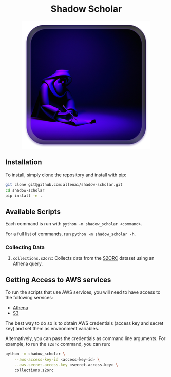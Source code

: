 <h1 align="center">Shadow Scholar</h1>
<p align="center">
    <img src="res/shadow-scholar.png" width="400" height="400" align="center" />
</p>

## Installation

To install, simply clone the repository and install with pip:

```bash
git clone git@github.com:allenai/shadow-scholar.git
cd shadow-scholar
pip install -e .
```

## Available Scripts

Each command is run with `python -m shadow_scholar <command>`.

For a full list of commands, run `python -m shadow_scholar -h`.

### Collecting Data

1. `collections.s2orc`: Collects data from the [S2ORC](https://allenai.org/data/s2orc) dataset using an Athena query.

## Getting Access to AWS services

To run the scripts that use AWS services, you will need to have access to the following services:

- [Athena](https://aws.amazon.com/athena/)
- [S3](https://aws.amazon.com/s3/)

The best way to do so is to obtain AWS credentials (access key and secret key) and set them as environment variables.

Alternatively, you can pass the credentials as command line arguments.  For example, to run the `s2orc` command, you can run:

```bash
python -m shadow_scholar \
    --aws-access-key-id <access-key-id> \
    --aws-secret-access-key <secret-access-key> \
    collections.s2orc
```
